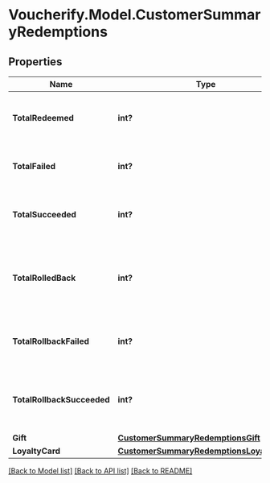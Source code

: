# Voucherify.Model.CustomerSummaryRedemptions

## Properties

Name | Type | Description | Notes
------------ | ------------- | ------------- | -------------
**TotalRedeemed** | **int?** | Total number of redemptions made by the customer. | [optional] 
**TotalFailed** | **int?** | Total number of redemptions that failed. | [optional] 
**TotalSucceeded** | **int?** | Total number of redemptions that succeeded. | [optional] 
**TotalRolledBack** | **int?** | Total number of redemptions that were rolled back for the customer. | [optional] 
**TotalRollbackFailed** | **int?** | Total number of redemption rollbacks that failed. | [optional] 
**TotalRollbackSucceeded** | **int?** | Total number of redemption rollbacks that succeeded. | [optional] 
**Gift** | [**CustomerSummaryRedemptionsGift**](CustomerSummaryRedemptionsGift.md) |  | [optional] 
**LoyaltyCard** | [**CustomerSummaryRedemptionsLoyaltyCard**](CustomerSummaryRedemptionsLoyaltyCard.md) |  | [optional] 

[[Back to Model list]](../README.md#documentation-for-models) [[Back to API list]](../README.md#documentation-for-api-endpoints) [[Back to README]](../README.md)

